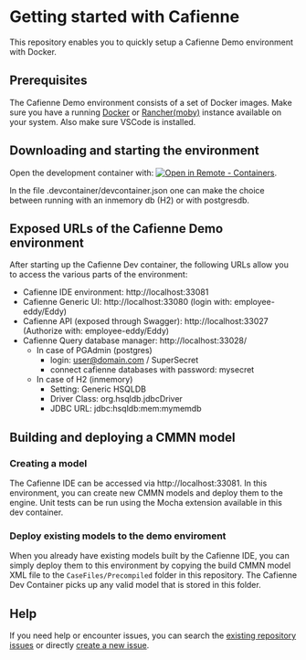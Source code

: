 # Getting started with Cafienne

This repository enables you to quickly setup a Cafienne Demo environment with Docker.

## Prerequisites

The Cafienne Demo environment consists of a set of Docker images. Make sure you have a running [Docker](https://www.docker.com/) or  [Rancher(moby)](https://rancherdesktop.io/) instance available on your system.
Also make sure VSCode is installed.

## Downloading and starting the environment

Open the development container with: [![Open in Remote - Containers](https://img.shields.io/static/v1?label=Remote%20-%20Containers&message=Open&color=blue&logo=visualstudiocode)](https://vscode.dev/redirect?url=vscode://ms-vscode-remote.remote-containers/cloneInVolume?url=https://github.com/cafienne/getting-started).

In the file .devcontainer/devcontainer.json one can make the choice between running with an inmemory db (H2) or with postgresdb. 

## Exposed URLs of the Cafienne Demo environment

After starting up the Cafienne Dev container, the following URLs allow you to access the various parts of the
environment:

- Cafienne IDE environment: http://localhost:33081
- Cafienne Generic UI: http://localhost:33080 (login with: employee-eddy/Eddy)
- Cafienne API (exposed through Swagger): http://localhost:33027 (Authorize with: employee-eddy/Eddy)
- Cafienne Query database manager: http://localhost:33028/
  - In case of PGAdmin (postgres)
    - login: user@domain.com / SuperSecret
    - connect cafienne databases with password: mysecret
  - In case of H2 (inmemory)
    - Setting: Generic HSQLDB
    - Driver Class: org.hsqldb.jdbcDriver
    - JDBC URL: jdbc:hsqldb:mem:mymemdb


## Building and deploying a CMMN model

### Creating a model
The Cafienne IDE can be accessed via http://localhost:33081.
In this environment, you can create new CMMN models and deploy them to the engine.
Unit tests can be run using the Mocha extension available in this dev container.

### Deploy existing models to the demo enviroment
When you already have existing models built by the Cafienne IDE, you can simply deploy them to this
environment by copying the build CMMN model XML file to the `CaseFiles/Precompiled` folder in this repository.
The Cafienne Dev Container picks up any valid model that is stored in this folder.

## Help

If you need help or encounter issues, you can search the [existing repository issues](https://github.com/cafienne/getting-started/issues) or directly [create a new issue](https://github.com/cafienne/getting-started/issues/new).

